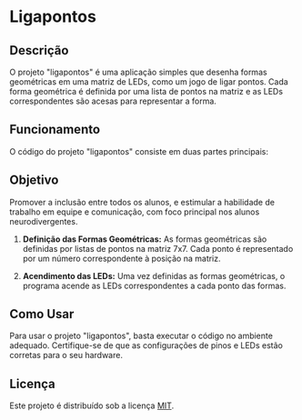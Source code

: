 # Ligapontos

## Descrição
O projeto "ligapontos" é uma aplicação simples que desenha formas geométricas em uma matriz de LEDs, como um jogo de ligar pontos. Cada forma geométrica é definida por uma lista de pontos na matriz e as LEDs correspondentes são acesas para representar a forma.

## Funcionamento
O código do projeto "ligapontos" consiste em duas partes principais:

## Objetivo
Promover a inclusão entre todos os alunos, e estimular a habilidade de trabalho em equipe e comunicação, com foco principal nos alunos neurodivergentes.

1. **Definição das Formas Geométricas:** As formas geométricas são definidas por listas de pontos na matriz 7x7. Cada ponto é representado por um número correspondente à posição na matriz.

2. **Acendimento das LEDs:** Uma vez definidas as formas geométricas, o programa acende as LEDs correspondentes a cada ponto das formas.

## Como Usar
Para usar o projeto "ligapontos", basta executar o código no ambiente adequado. Certifique-se de que as configurações de pinos e LEDs estão corretas para o seu hardware.

## Licença
Este projeto é distribuído sob a licença [MIT](LICENSE).
